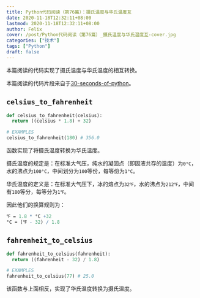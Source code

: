 ```yaml
---
title: Python代码阅读（第76篇）：摄氏温度与华氏温度互
date: 2020-11-18T12:32:11+08:00
lastmod: 2020-11-18T12:32:11+08:00
author: Felix
cover: /post/Python代码阅读（第76篇）_摄氏温度与华氏温度互-cover.jpg
categories: ["技术"]
tags: ["Python"]
draft: false
---
```


本篇阅读的代码实现了摄氏温度与华氏温度的相互转换。

本篇阅读的代码片段来自于[30-seconds-of-python](https://github.com/30-seconds/30-seconds-of-python)。

<!--more-->

## `celsius_to_fahrenheit`

```python
def celsius_to_fahrenheit(celsius):
  return ((celsius * 1.8) + 32)

# EXAMPLES
celsius_to_fahrenheit(180) # 356.0
```

函数实现了将摄氏温度转换为华氏温度。

摄氏温度的规定是：在标准大气压，纯水的凝固点（即固液共存的温度）为`0°C`，水的沸点为`100°C`，中间划分为`100`等份，每等份为`1°C`。

华氏温度的定义是：在标准大气压下，冰的熔点为`32℉`，水的沸点为`212℉`，中间有`180`等分，每等分为`1℉`。

因此他们的换算规则为：

```mathematica
℉ = 1.8 * °C +32
°C = (℉ - 32) / 1.8
```

## `fahrenheit_to_celsius`

```python
def fahrenheit_to_celsius(fahrenheit):
  return ((fahrenheit - 32) / 1.8)

# EXAMPLES
fahrenheit_to_celsius(77) # 25.0
```

该函数与上面相反，实现了华氏温度转换为摄氏温度。